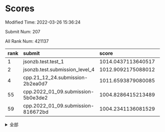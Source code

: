 # Scores

Modified Time: 2022-03-26 15:36:24

Submit Num: 207

All Rank Num: 421137

| rank |               submit               |       score        |       sigma        | pk_num |
| :--- | :--------------------------------- | :----------------- | :----------------- | :----- |
| 1    | jsonzb.test.test_1                 | 1014.0437113640517 | 0.8424880595772026 | 8143   |
| 2    | jsonzb.test.submission_level_4     | 1012.9092175088012 | 0.7819230887632135 | 8135   |
| 4    | cpp.21_12_24.submission-2b2ea0d7   | 1011.6593879080085 | 0.7829467306316796 | 8136   |
| 55   | cpp.2022_01_09.submission-5b0e3de2 | 1004.8286415213489 | 0.7105245753821644 | 8134   |
| 59   | cpp.2022_01_09.submission-816672bd | 1004.2341136081529 | 0.714138982187963  | 8135   |


<details>
<summary>全部</summary>

| rank |                 submit                 |       score        |       sigma        | pk_num |
| :--- | :------------------------------------- | :----------------- | :----------------- | :----- |
| 1    | jsonzb.test.test_1                     | 1014.0437113640517 | 0.8424880595772026 | 8143   |
| 2    | jsonzb.test.submission_level_4         | 1012.9092175088012 | 0.7819230887632135 | 8135   |
| 3    | gobigger.level_3.submission_level_3_16 | 1011.8612844932645 | 0.7647794921098499 | 8139   |
| 4    | cpp.21_12_24.submission-2b2ea0d7       | 1011.6593879080085 | 0.7829467306316796 | 8136   |
| 5    | gobigger.level_3.submission_level_3_2  | 1011.4907273789064 | 0.7938956677608527 | 8138   |
| 6    | gobigger.level_3.submission_level_3_30 | 1011.204794052463  | 0.8036884473623661 | 8136   |
| 7    | gobigger.level_3.submission_level_3_1  | 1011.0827941101984 | 0.7940422645617824 | 8140   |
| 8    | gobigger.level_3.submission_level_3_11 | 1011.0721484799544 | 0.7645594487116361 | 8138   |
| 9    | gobigger.level_3.submission_level_3_29 | 1011.0094569962904 | 0.7812610617007683 | 8139   |
| 10   | gobigger.level_3.submission_level_3_48 | 1010.9265252308229 | 0.7716273611416234 | 8136   |
| 11   | gobigger.level_3.submission_level_3_18 | 1010.8352152893214 | 0.783308923912274  | 8137   |
| 12   | gobigger.level_3.submission_level_3_7  | 1010.8301661962143 | 0.7696707579636451 | 8141   |
| 13   | gobigger.level_3.submission_level_3_24 | 1010.7888267767114 | 0.7676383307610476 | 8142   |
| 14   | gobigger.level_3.submission_level_3_46 | 1010.6152882360985 | 0.755984241055223  | 8133   |
| 15   | gobigger.level_3.submission_level_3_23 | 1010.6026103226212 | 0.736883301495339  | 8140   |
| 16   | gobigger.level_3.submission_level_3_26 | 1010.5894906745085 | 0.7724696066032822 | 8137   |
| 17   | gobigger.level_3.submission_level_3_5  | 1010.5350648644585 | 0.7551325303166078 | 8138   |
| 18   | gobigger.level_3.submission_level_3_44 | 1010.5348504093103 | 0.7660167617025165 | 8138   |
| 19   | gobigger.level_3.submission_level_3_42 | 1010.4966434359288 | 0.7731482867953523 | 8137   |
| 20   | gobigger.level_3.submission_level_3_40 | 1010.3070422018288 | 0.7538862687317993 | 8138   |
| 21   | gobigger.level_3.submission_level_3_36 | 1010.2382154083245 | 0.7559194667047214 | 8134   |
| 22   | gobigger.level_3.submission_level_3_3  | 1010.225256698469  | 0.7649042575477097 | 8135   |
| 23   | gobigger.level_3.submission_level_3_4  | 1010.2103310392854 | 0.7670420456167109 | 8136   |
| 24   | gobigger.level_3.submission_level_3_31 | 1009.9871229288245 | 0.7622892183917431 | 8137   |
| 25   | gobigger.level_3.submission_level_3_41 | 1009.9651281662823 | 0.7382782374998229 | 8136   |
| 26   | gobigger.level_3.submission_level_3_25 | 1009.9449829821382 | 0.7514411771514072 | 8135   |
| 27   | gobigger.level_3.submission_level_3_0  | 1009.9351221247564 | 0.7509999510750703 | 8143   |
| 28   | gobigger.level_3.submission_level_3_27 | 1009.9221531489335 | 0.7666660568985244 | 8142   |
| 29   | gobigger.level_3.submission_level_3_19 | 1009.9005561507425 | 0.7772395439138823 | 8137   |
| 30   | gobigger.level_3.submission_level_3_20 | 1009.8680219799452 | 0.7549651903052567 | 8134   |
| 31   | gobigger.level_3.submission_level_3_12 | 1009.8041540985479 | 0.7958594908610039 | 8135   |
| 32   | gobigger.level_3.submission_level_3_39 | 1009.7918745749637 | 0.7405874294676469 | 8136   |
| 33   | gobigger.level_3.submission_level_3_38 | 1009.7146462112869 | 0.7918531913176547 | 8145   |
| 34   | gobigger.level_3.submission_level_3_43 | 1009.6704242394901 | 0.764139812659807  | 8142   |
| 35   | gobigger.level_3.submission_level_3_22 | 1009.6048038240883 | 0.7517598344237786 | 8134   |
| 36   | gobigger.level_3.submission_level_3_14 | 1009.5834583878975 | 0.7733123281811959 | 8138   |
| 37   | gobigger.level_3.submission_level_3_8  | 1009.5345795315474 | 0.7596520667641998 | 8145   |
| 38   | gobigger.level_3.submission_level_3_35 | 1009.5140526209333 | 0.7542667828453224 | 8137   |
| 39   | gobigger.level_3.submission_level_3_49 | 1009.4565554645117 | 0.7621054221139454 | 8137   |
| 40   | gobigger.level_3.submission_level_3_10 | 1009.4240766594879 | 0.7458019816894872 | 8137   |
| 41   | gobigger.level_3.submission_level_3_13 | 1009.3073352174159 | 0.7626488890262227 | 8143   |
| 42   | gobigger.level_3.submission_level_3_6  | 1009.2691506065505 | 0.7414563815009725 | 8141   |
| 43   | gobigger.level_3.submission_level_3_15 | 1009.2281268350134 | 0.7518963254360299 | 8135   |
| 44   | gobigger.level_3.submission_level_3_34 | 1009.1936239860123 | 0.7576850676393939 | 8138   |
| 45   | gobigger.level_3.submission_level_3_33 | 1009.1362615268704 | 0.7387184830925169 | 8142   |
| 46   | gobigger.level_3.submission_level_3_21 | 1009.1005982686837 | 0.7368223146325802 | 8139   |
| 47   | gobigger.level_3.submission_level_3_37 | 1008.9829110218528 | 0.7491540026003134 | 8141   |
| 48   | gobigger.level_3.submission_level_3_47 | 1008.9144078272361 | 0.7551696184921655 | 8136   |
| 49   | gobigger.level_3.submission_level_3_28 | 1008.8936256376816 | 0.7527560874519476 | 8135   |
| 50   | gobigger.level_3.submission_level_3_9  | 1008.6836604611229 | 0.7590054979925378 | 8135   |
| 51   | gobigger.level_3.submission_level_3_17 | 1008.5925511373938 | 0.7403346327280086 | 8139   |
| 52   | gobigger.level_3.submission_level_3_32 | 1008.170810868666  | 0.7677067476996134 | 8135   |
| 53   | gobigger.level_3.submission_level_3_45 | 1008.0442424695799 | 0.7413458559961971 | 8137   |
| 54   | gobigger.level_1.submission_level_1_7  | 1005.2805064438062 | 0.722678427205648  | 8139   |
| 55   | cpp.2022_01_09.submission-5b0e3de2     | 1004.8286415213489 | 0.7105245753821644 | 8134   |
| 56   | gobigger.level_1.submission_level_1_47 | 1004.5660478631494 | 0.7274081224721163 | 8137   |
| 57   | gobigger.level_1.submission_level_1_16 | 1004.3145241646314 | 0.7252348361019312 | 8134   |
| 58   | gobigger.level_1.submission_level_1_27 | 1004.2433841064875 | 0.7217749858232284 | 8137   |
| 59   | cpp.2022_01_09.submission-816672bd     | 1004.2341136081529 | 0.714138982187963  | 8135   |
| 60   | gobigger.level_1.submission_level_1_18 | 1004.1812130736668 | 0.7195692296000056 | 8132   |
| 61   | gobigger.level_1.submission_level_1_37 | 1004.1532260751371 | 0.7145826216618721 | 8140   |
| 62   | gobigger.level_1.submission_level_1_34 | 1004.1530303077791 | 0.7118973766207728 | 8140   |
| 63   | gobigger.level_1.submission_level_1_14 | 1004.0958615032498 | 0.7196407477845359 | 8144   |
| 64   | gobigger.level_1.submission_level_1_1  | 1004.0491885970403 | 0.7281954780331541 | 8140   |
| 65   | gobigger.level_1.submission_level_1_5  | 1003.9353242635805 | 0.711929278741598  | 8137   |
| 66   | gobigger.level_1.submission_level_1_2  | 1003.8978109675907 | 0.7017625507989549 | 8136   |
| 67   | gobigger.level_1.submission_level_1_17 | 1003.8157694873952 | 0.7040118845683135 | 8136   |
| 68   | gobigger.level_1.submission_level_1_49 | 1003.8060828190266 | 0.7163938912478012 | 8137   |
| 69   | gobigger.level_1.submission_level_1_33 | 1003.7983488149491 | 0.7141806244522265 | 8136   |
| 70   | gobigger.level_1.submission_level_1_29 | 1003.781177700931  | 0.7248620716750033 | 8134   |
| 71   | gobigger.level_1.submission_level_1_43 | 1003.6594611585255 | 0.7234022791611007 | 8140   |
| 72   | gobigger.level_1.submission_level_1_35 | 1003.6411122759273 | 0.7190927355334725 | 8142   |
| 73   | gobigger.level_1.submission_level_1_15 | 1003.5906734223317 | 0.7098365289477818 | 8139   |
| 74   | gobigger.level_1.submission_level_1_19 | 1003.5766158049681 | 0.730137473359419  | 8133   |
| 75   | gobigger.level_1.submission_level_1_3  | 1003.5233823733125 | 0.7134363980582837 | 8135   |
| 76   | gobigger.level_1.submission_level_1_20 | 1003.4494714395249 | 0.7207203657031178 | 8142   |
| 77   | gobigger.level_1.submission_level_1_38 | 1003.4343252709208 | 0.7183234161382307 | 8137   |
| 78   | gobigger.level_1.submission_level_1_30 | 1003.4099329235235 | 0.7121074323154294 | 8139   |
| 79   | gobigger.level_1.submission_level_1_28 | 1003.3876032963527 | 0.7191356413936942 | 8134   |
| 80   | gobigger.level_1.submission_level_1_41 | 1003.3776556392455 | 0.7089988460475831 | 8135   |
| 81   | gobigger.level_1.submission_level_1_8  | 1003.3738499180961 | 0.7254483780954339 | 8138   |
| 82   | gobigger.level_1.submission_level_1_23 | 1003.1234082817583 | 0.7175113954971197 | 8141   |
| 83   | gobigger.level_1.submission_level_1_13 | 1002.9922872824166 | 0.7183819574738047 | 8143   |
| 84   | gobigger.level_1.submission_level_1_39 | 1002.9874983072743 | 0.7104544996527826 | 8138   |
| 85   | gobigger.level_1.submission_level_1_9  | 1002.9581584361505 | 0.7192893599613999 | 8137   |
| 86   | gobigger.level_1.submission_level_1_11 | 1002.9501004462021 | 0.702402397320309  | 8135   |
| 87   | gobigger.level_1.submission_level_1_42 | 1002.9244945069746 | 0.704932078723604  | 8137   |
| 88   | gobigger.level_1.submission_level_1_40 | 1002.8997468137841 | 0.7166636818779386 | 8135   |
| 89   | gobigger.level_1.submission_level_1_22 | 1002.8186600425115 | 0.7057763675500338 | 8132   |
| 90   | gobigger.level_1.submission_level_1_48 | 1002.8021562747308 | 0.724312775472353  | 8134   |
| 91   | gobigger.level_1.submission_level_1_26 | 1002.8004142196797 | 0.7131526624534522 | 8137   |
| 92   | gobigger.level_1.submission_level_1_12 | 1002.7502457322321 | 0.7199615073736687 | 8141   |
| 93   | gobigger.level_1.submission_level_1_45 | 1002.732143318917  | 0.7125070259827725 | 8136   |
| 94   | gobigger.level_1.submission_level_1_6  | 1002.7235204622294 | 0.7015104069858744 | 8143   |
| 95   | gobigger.level_1.submission_level_1_21 | 1002.6175634458025 | 0.7212686796263917 | 8140   |
| 96   | gobigger.level_1.submission_level_1_25 | 1002.6110476429027 | 0.7121789174093769 | 8134   |
| 97   | gobigger.level_1.submission_level_1_24 | 1002.6046445976547 | 0.710248615108924  | 8139   |
| 98   | gobigger.level_1.submission_level_1_44 | 1002.6041417461419 | 0.715443152432553  | 8137   |
| 99   | gobigger.level_1.submission_level_1_4  | 1002.5864115170002 | 0.7115450345587426 | 8143   |
| 100  | gobigger.level_1.submission_level_1_0  | 1002.5640630456745 | 0.708918475673282  | 8140   |
| 101  | gobigger.level_1.submission_level_1_46 | 1002.4326593319685 | 0.7107726726886984 | 8141   |
| 102  | gobigger.level_1.submission_level_1_32 | 1002.1931436514922 | 0.703843794969999  | 8141   |
| 103  | gobigger.level_1.submission_level_1_31 | 1002.1883849781988 | 0.7282015555709194 | 8136   |
| 104  | gobigger.level_1.submission_level_1_10 | 1002.0299960021888 | 0.7094601077676562 | 8134   |
| 105  | gobigger.level_1.submission_level_1_36 | 1001.5958107411642 | 0.7080882523414748 | 8134   |
| 106  | gobigger.random.submission_random_10   | 997.7752515093583  | 0.7018326509753731 | 8135   |
| 107  | gobigger.random.submission_random_26   | 997.2141878822121  | 0.6935665764848509 | 8143   |
| 108  | gobigger.random.submission_random_19   | 997.1616285820304  | 0.6995836142503252 | 8138   |
| 109  | gobigger.random.submission_random_24   | 997.1034737843099  | 0.6976876955322705 | 8138   |
| 110  | gobigger.random.submission_random_27   | 996.9714014597059  | 0.7088611662910622 | 8134   |
| 111  | gobigger.random.submission_random_33   | 996.9387671480567  | 0.7013602275161747 | 8131   |
| 112  | gobigger.random.submission_random_15   | 996.9312872535411  | 0.7230738968134934 | 8136   |
| 113  | gobigger.random.submission_random_38   | 996.9109979614395  | 0.7096555547142122 | 8144   |
| 114  | gobigger.random.submission_random_21   | 996.8350799606114  | 0.7059706891540678 | 8135   |
| 115  | gobigger.random.submission_random_44   | 996.7235925171142  | 0.6982241466507774 | 8139   |
| 116  | gobigger.random.submission_random_47   | 996.6159934995025  | 0.7303173543934395 | 8140   |
| 117  | gobigger.random.submission_random_28   | 996.583575866419   | 0.6995468877866767 | 8139   |
| 118  | gobigger.random.submission_random_20   | 996.5693741324296  | 0.6984133444212653 | 8136   |
| 119  | gobigger.random.submission_random_6    | 996.5363988887302  | 0.7156957617133483 | 8136   |
| 120  | gobigger.random.submission_random_5    | 996.5114546410614  | 0.7157304284917754 | 8136   |
| 121  | gobigger.random.submission_random_41   | 996.4954699608343  | 0.7061277414386086 | 8138   |
| 122  | gobigger.random.submission_random_14   | 996.3929634585237  | 0.7096209276557268 | 8142   |
| 123  | gobigger.random.submission_random_35   | 996.387162849957   | 0.7093210673996129 | 8139   |
| 124  | gobigger.random.submission_random_2    | 996.3785080509792  | 0.7106962521646102 | 8137   |
| 125  | gobigger.random.submission_random_3    | 996.3189672911033  | 0.6971934335231991 | 8137   |
| 126  | gobigger.random.submission_random_43   | 996.2799298335228  | 0.7120884605981853 | 8141   |
| 127  | gobigger.random.submission_random_22   | 996.2207913666665  | 0.719230879444653  | 8137   |
| 128  | gobigger.random.submission_random_0    | 996.0809757566808  | 0.7192886065906795 | 8135   |
| 129  | gobigger.random.submission_random_1    | 996.0586433949393  | 0.7072220049074555 | 8141   |
| 130  | gobigger.random.submission_random_45   | 996.0372351721231  | 0.7024540325835897 | 8138   |
| 131  | gobigger.random.submission_random_30   | 996.035591537645   | 0.7023928664227833 | 8132   |
| 132  | gobigger.random.submission_random_13   | 996.0050630133537  | 0.702213219253849  | 8138   |
| 133  | gobigger.random.submission_random_12   | 995.9939030095477  | 0.7149558679404538 | 8140   |
| 134  | gobigger.random.submission_random_7    | 995.9566234949798  | 0.7052564617065312 | 8142   |
| 135  | gobigger.random.submission_random_46   | 995.9561305664732  | 0.7147721639617327 | 8128   |
| 136  | gobigger.random.submission_random_18   | 995.931083157095   | 0.712596628591105  | 8140   |
| 137  | gobigger.random.submission_random_25   | 995.9033616444045  | 0.706631911281023  | 8139   |
| 138  | gobigger.random.submission_random_36   | 995.8291751984801  | 0.7208175281407782 | 8140   |
| 139  | gobigger.random.submission_random_17   | 995.8121198178392  | 0.7019678166382514 | 8138   |
| 140  | gobigger.random.submission_random_42   | 995.731822034889   | 0.7155152054363461 | 8134   |
| 141  | gobigger.random.submission_random_16   | 995.6343847224213  | 0.7111046125750033 | 8137   |
| 142  | gobigger.random.submission_random_40   | 995.6219475362182  | 0.7197441424866038 | 8137   |
| 143  | gobigger.random.submission_random_31   | 995.5583988277664  | 0.703815823476915  | 8136   |
| 144  | gobigger.random.submission_random_32   | 995.4782060130459  | 0.7048570324427124 | 8135   |
| 145  | gobigger.random.submission_random_4    | 995.4272917311258  | 0.7020719877748557 | 8142   |
| 146  | gobigger.random.submission_random_29   | 995.2812736164034  | 0.6986728920782093 | 8139   |
| 147  | gobigger.random.submission_random_23   | 995.2026673890726  | 0.7111447263049062 | 8135   |
| 148  | gobigger.random.submission_random_48   | 995.1504079668841  | 0.7085181508123043 | 8143   |
| 149  | gobigger.random.submission_random_37   | 994.9577711226076  | 0.6992187023713142 | 8135   |
| 150  | gobigger.random.submission_random_8    | 994.7620153336984  | 0.7054044038748642 | 8144   |
| 151  | gobigger.random.submission_random_34   | 994.6409126689069  | 0.7176088785334209 | 8135   |
| 152  | gobigger.random.submission_random_9    | 994.6157196340556  | 0.7160995413460555 | 8138   |
| 153  | gobigger.random.submission_random_11   | 994.4980103875623  | 0.7205133650965716 | 8139   |
| 154  | gobigger.random.submission_random_49   | 994.3439277281948  | 0.716954159824955  | 8138   |
| 155  | gobigger.random.submission_random_39   | 994.3299463408703  | 0.7270638327524502 | 8138   |
| 156  | gobigger.level_2.submission_level_2_17 | 994.2797471206068  | 0.7381053799490831 | 8136   |
| 157  | gobigger.level_2.submission_level_2_4  | 993.8751574544682  | 0.7336430241605224 | 8133   |
| 158  | gobigger.level_2.submission_level_2_43 | 993.8291344010394  | 0.7364612663849215 | 8146   |
| 159  | gobigger.level_2.submission_level_2_18 | 993.652839433633   | 0.7331383639634143 | 8136   |
| 160  | gobigger.level_2.submission_level_2_23 | 993.6038438006257  | 0.7428049156365193 | 8137   |
| 161  | gobigger.level_2.submission_level_2_10 | 993.5761557798803  | 0.7265811398498141 | 8133   |
| 162  | gobigger.level_2.submission_level_2_15 | 993.4744679092782  | 0.7388315969397683 | 8137   |
| 163  | gobigger.level_2.submission_level_2_37 | 993.3705336818881  | 0.7358483830312479 | 8140   |
| 164  | gobigger.level_2.submission_level_2_40 | 993.3530746329194  | 0.7281635691863376 | 8133   |
| 165  | gobigger.level_2.submission_level_2_36 | 993.31849422079    | 0.7158354590992728 | 8136   |
| 166  | gobigger.level_2.submission_level_2_47 | 993.0402864925738  | 0.7274627657800407 | 8138   |
| 167  | gobigger.level_2.submission_level_2_12 | 992.8325405628345  | 0.7329122967884883 | 8145   |
| 168  | gobigger.level_2.submission_level_2_0  | 992.6843607735499  | 0.7419620099495505 | 8137   |
| 169  | gobigger.level_2.submission_level_2_8  | 992.6432540141442  | 0.7368379335700345 | 8141   |
| 170  | gobigger.level_2.submission_level_2_34 | 992.5715822632759  | 0.7586178276787006 | 8136   |
| 171  | gobigger.level_2.submission_level_2_9  | 992.5523984479262  | 0.7237213393384767 | 8144   |
| 172  | gobigger.level_2.submission_level_2_26 | 992.5265685353819  | 0.7388122039160137 | 8143   |
| 173  | gobigger.level_2.submission_level_2_6  | 992.5129002888341  | 0.7240023697440859 | 8138   |
| 174  | gobigger.level_2.submission_level_2_5  | 992.4980121284772  | 0.7476377323591256 | 8139   |
| 175  | gobigger.level_2.submission_level_2_1  | 992.4969785875464  | 0.7371521454331426 | 8139   |
| 176  | gobigger.level_2.submission_level_2_28 | 992.3173185464098  | 0.7533435915458097 | 8140   |
| 177  | gobigger.level_2.submission_level_2_46 | 992.3099698796229  | 0.7468857639828007 | 8134   |
| 178  | gobigger.level_2.submission_level_2_45 | 992.266828904295   | 0.7543610211936618 | 8136   |
| 179  | gobigger.level_2.submission_level_2_13 | 992.2655578222399  | 0.7575850517518814 | 8134   |
| 180  | gobigger.level_2.submission_level_2_38 | 992.2191276525258  | 0.7320972415821209 | 8135   |
| 181  | gobigger.level_2.submission_level_2_27 | 992.169597868779   | 0.7573735056817918 | 8138   |
| 182  | gobigger.level_2.submission_level_2_7  | 992.1493375512017  | 0.7541218405646128 | 8140   |
| 183  | gobigger.level_2.submission_level_2_35 | 992.1358230531966  | 0.7368189405885408 | 8136   |
| 184  | gobigger.level_2.submission_level_2_41 | 992.1300698430242  | 0.7610550739246961 | 8139   |
| 185  | gobigger.level_2.submission_level_2_42 | 992.0726603024095  | 0.7319593709586188 | 8140   |
| 186  | gobigger.level_2.submission_level_2_30 | 991.9870652218682  | 0.7453573475627788 | 8137   |
| 187  | gobigger.level_2.submission_level_2_11 | 991.9390663067308  | 0.7584890915646862 | 8142   |
| 188  | gobigger.level_2.submission_level_2_22 | 991.8364133718183  | 0.7483948954861108 | 8142   |
| 189  | gobigger.level_2.submission_level_2_29 | 991.7333617503325  | 0.7450234801629513 | 8139   |
| 190  | gobigger.level_2.submission_level_2_44 | 991.5624848076732  | 0.7268980143880215 | 8141   |
| 191  | gobigger.level_2.submission_level_2_39 | 991.4878224106019  | 0.7449620460204351 | 8138   |
| 192  | gobigger.level_2.submission_level_2_49 | 991.4864319574419  | 0.7457204470458624 | 8138   |
| 193  | gobigger.level_2.submission_level_2_24 | 991.4844409757812  | 0.7601168287713208 | 8139   |
| 194  | gobigger.level_2.submission_level_2_2  | 991.3446910789295  | 0.7830745981187274 | 8135   |
| 195  | gobigger.level_2.submission_level_2_31 | 991.3215794951839  | 0.7469106914143403 | 8141   |
| 196  | gobigger.level_2.submission_level_2_20 | 991.27370962633    | 0.7533902578507133 | 8142   |
| 197  | gobigger.level_2.submission_level_2_32 | 991.2160126218092  | 0.7423863499510869 | 8136   |
| 198  | gobigger.level_2.submission_level_2_19 | 991.1590088310015  | 0.7461328638699097 | 8137   |
| 199  | gobigger.level_2.submission_level_2_3  | 991.1331418953932  | 0.7429007462819124 | 8141   |
| 200  | gobigger.level_2.submission_level_2_21 | 991.1170526485839  | 0.753568179467073  | 8142   |
| 201  | gobigger.level_2.submission_level_2_48 | 991.1149446943457  | 0.7585079888909557 | 8134   |
| 202  | gobigger.level_2.submission_level_2_14 | 990.9297652465648  | 0.7587795718919633 | 8139   |
| 203  | gobigger.level_2.submission_level_2_25 | 990.6263287556279  | 0.7772996254172193 | 8137   |
| 204  | gobigger.level_2.submission_level_2_33 | 990.4518641572113  | 0.7649832872246612 | 8143   |
| 205  | gobigger.level_2.submission_level_2_16 | 990.0360380911301  | 0.7660637554348922 | 8142   |
| 206  | gobigger.none.submission_none_0        | 977.328297502731   | 1.358258051424866  | 8140   |
| 207  | gobigger.none.submission_none_1        | 976.9440701040922  | 1.4869832270109238 | 8138   |

</details>
